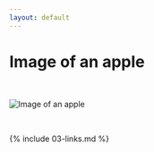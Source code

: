 ```yaml
---
layout: default
---
```


# Image of an apple

<br>

![Image of an apple](https://i2.wp.com/ceklog.kindel.com/wp-content/uploads/2013/02/firefox_2018-07-10_07-50-11.png?fit=641%2C618&ssl=1)


<br>

{% include 03-links.md %}

